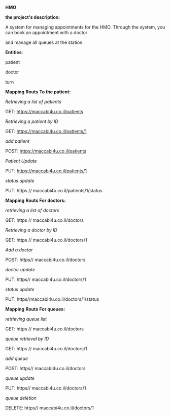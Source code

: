 **HMO**

**the project's description:**

A system for managing appointments for the HMO. Through the system, you can book an appointment with a doctor

and manage all queues at the station.

**Entities**:

patient

doctor

turn

**Mapping** **Routs** **To the patient:**

*Retrieving a list of patients*

GET: https://maccabi4u.co.il/patients

*Retrieving a patient by ID*

GET: https://maccabi4u.co.il/patients/1

*add patient*

POST: https://maccabi4u.co.il/patients

*Patient Update*

PUT: https://maccabi4u.co.il/patients/1

*status update*

PUT: https // maccabi4u.co.il/patients/1/status

**Mapping** **Routs** **For doctors:**

*retrieving a list of doctors*

GET: https // maccabi4u.co.il/doctors

*Retrieving a doctor by ID*

GET: https // maccabi4u.co.il/doctors/1

*Add a doctor*

POST: https// maccabi4u.co.il/doctors

*doctor update*

PUT: https// maccabi4u.co.il/doctors/1

*status update*

PUT: https//maccabi4u.co.il/doctors/1/status

**Mapping** **Routs** **For queues:**

*retrieving queue list*

GET: https // maccabi4u.co.il/doctors

*queue retrieval by ID*

GET: https // maccabi4u.co.il/doctors/1

*add queue*

POST: https// maccabi4u.co.il/doctors

*queue update*

PUT: https// maccabi4u.co.il/doctors/1

*queue deletion*

DELETE: https// maccabi4u.co.il/doctors/1
<!--stackedit_data:
eyJoaXN0b3J5IjpbOTE3NDEwMDIwXX0=
-->
